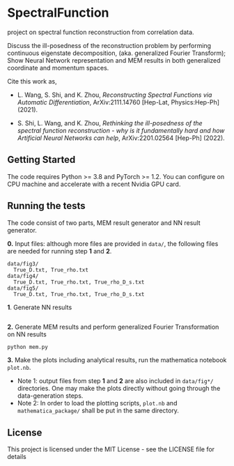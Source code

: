 # SpectralFunction
project on spectral function reconstruction from correlation data.

Discuss the ill-posedness of the reconstruction problem by performing continuous eigenstate decomposition, (aka. generalized Fourier Transform); 
Show Neural Network representation and MEM results in both generalized coordinate and momentum spaces.

Cite this work as,

* L. Wang, S. Shi, and K. Zhou, *Reconstructing Spectral Functions via Automatic Differentiation*, ArXiv:2111.14760 [Hep-Lat, Physics:Hep-Ph] (2021).

* S. Shi, L. Wang, and K. Zhou, *Rethinking the ill-posedness of the spectral function reconstruction - why is it fundamentally hard and how Artificial Neural Networks can help*, ArXiv:2201.02564 [Hep-Ph] (2022).

## Getting Started

The code requires Python >= 3.8 and PyTorch >= 1.2. You can configure on CPU machine and accelerate with a recent Nvidia GPU card.

## Running the tests

The code consist of two parts, MEM result generator and NN result generator.

**0.** Input files: although more files are provided in ```data/```, the following files are needed for running step **1** and **2**.
```
data/fig3/
  True_D.txt, True_rho.txt
data/fig4/
  True_D.txt, True_rho.txt, True_rho_D_s.txt
data/fig5/
  True_D.txt, True_rho.txt, True_rho_D_s.txt
```

**1**. Generate NN results
```python

```

**2.** Generate MEM results and perform generalized Fourier Transformation on NN results
```python
python mem.py
```

**3.** Make the plots including analytical results, run the mathematica notebook ```plot.nb```.
* Note 1: output files from step **1** and **2** are also included in ```data/fig*/``` directories. One may make the plots directly without going through the data-generation steps.
* Note 2: In order to load the plotting scripts, ```plot.nb``` and ```mathematica_package/``` shall be put in the same directory.


## License

This project is licensed under the MIT License - see the LICENSE file for details
